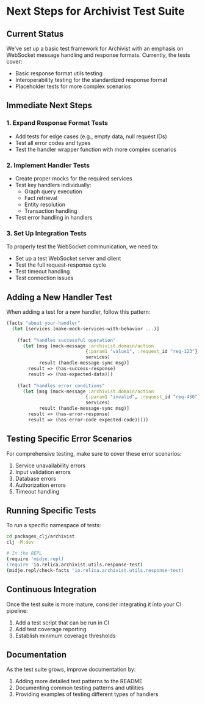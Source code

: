 # Next Steps for Archivist Test Suite

## Current Status

We've set up a basic test framework for Archivist with an emphasis on WebSocket message handling and response formats. Currently, the tests cover:

- Basic response format utils testing
- Interoperability testing for the standardized response format
- Placeholder tests for more complex scenarios

## Immediate Next Steps

### 1. Expand Response Format Tests

- Add tests for edge cases (e.g., empty data, null request IDs)
- Test all error codes and types
- Test the handler wrapper function with more complex scenarios

### 2. Implement Handler Tests

- Create proper mocks for the required services
- Test key handlers individually:
  - Graph query execution
  - Fact retrieval
  - Entity resolution
  - Transaction handling
- Test error handling in handlers

### 3. Set Up Integration Tests

To properly test the WebSocket communication, we need to:

- Set up a test WebSocket server and client
- Test the full request-response cycle
- Test timeout handling
- Test connection issues

## Adding a New Handler Test

When adding a test for a new handler, follow this pattern:

```clojure
(facts "about your-handler"
  (let [services (make-mock-services-with-behavior ...)]
    
    (fact "handles successful operation"
      (let [msg (mock-message :archivist.domain/action
                             {:param1 "value1", :request_id "req-123"}
                             services)
            result (handle-message-sync msg)]
        result => (has-success-response)
        result => (has-expected-data)))
    
    (fact "handles error conditions"
      (let [msg (mock-message :archivist.domain/action
                             {:param1 "invalid", :request_id "req-456"}
                             services)
            result (handle-message-sync msg)]
        result => (has-error-response)
        result => (has-error-code expected-code)))))
```

## Testing Specific Error Scenarios

For comprehensive testing, make sure to cover these error scenarios:

1. Service unavailability errors
2. Input validation errors
3. Database errors
4. Authorization errors
5. Timeout handling

## Running Specific Tests

To run a specific namespace of tests:

```bash
cd packages_clj/archivist
clj -M:dev

# In the REPL
(require 'midje.repl)
(require 'io.relica.archivist.utils.response-test)
(midje.repl/check-facts 'io.relica.archivist.utils.response-test)
```

## Continuous Integration

Once the test suite is more mature, consider integrating it into your CI pipeline:

1. Add a test script that can be run in CI
2. Add test coverage reporting
3. Establish minimum coverage thresholds

## Documentation

As the test suite grows, improve documentation by:

1. Adding more detailed test patterns to the README
2. Documenting common testing patterns and utilities
3. Providing examples of testing different types of handlers